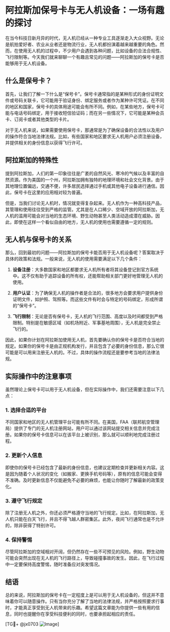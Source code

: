 # 阿拉斯加保号卡与无人机设备：一场有趣的探讨

在当今科技日新月异的时代，无人机已经从一种专业工具逐渐走入大众视野。无论是航拍爱好者、农业从业者还是物流行业，无人机都扮演着越来越重要的角色。然而，在使用无人机的过程中，不少用户会遇到各种问题，比如设备的合法合规性、飞行限制等。今天我们就来聊聊一个有趣且常见的问题——阿拉斯加的保号卡是否能够用于无人机设备。

## 什么是保号卡？

首先，让我们了解一下什么是“保号卡”。保号卡通常指的是某种形式的身份证明文件或号码关联卡，它可能用于验证身份、绑定服务或者作为某种许可凭证。在不同的地区和国家，保号卡的具体用途可能会有所不同。例如，在某些地方，保号卡可能与电话号码绑定，用于接收短信验证码；而在另一些情况下，它可能是某种会员卡、订阅卡或者其他类型的卡片。

对于无人机来说，如果需要使用保号卡，那通常是为了确保设备的合法性以及用户的操作符合当地法律法规。比如，有些国家和地区要求无人机用户必须注册设备，并提供相关的身份信息以获得飞行许可。

## 阿拉斯加的特殊性

提到阿拉斯加，人们的第一印象往往是广袤的自然风光、寒冷的气候以及丰富的自然资源。作为美国的一个州，阿拉斯加拥有独特的地理环境和社会文化背景。由于其地理位置偏远，交通不便，许多居民选择通过手机或其他电子设备进行通信。因此，保号卡在这里的应用相对较为普遍。

但是，当我们讨论无人机时，情况就变得复杂起来。无人机作为一种高科技产品，其管理和使用往往受到严格的监管。尤其是在人口稀少、空域开放的阿拉斯加，无人机的滥用可能会对当地的生态环境、野生动物甚至人类活动造成潜在威胁。因此，即使在这样一个看似自由的地方，无人机的使用也需要遵循一定的规则。

## 无人机与保号卡的关系

那么，回到最初的问题——阿拉斯加的保号卡能否用于无人机设备呢？答案取决于具体的政策和法规。一般来说，无人机的使用需要满足以下几个条件：

1. **设备注册**：大多数国家和地区都要求无人机所有者将其设备登记到官方系统中。这不仅有助于追踪设备的所有权，还能帮助相关部门更好地管理无人机的使用。
   
2. **用户认证**：为了确保无人机的操作者是合法的，很多地方会要求用户提供身份证明文件，如护照、驾照等。而这些文件有时会与特定的号码绑定，形成所谓的“保号卡”。

3. **飞行限制**：无论是否有保号卡，无人机的飞行范围、高度以及时间都受到严格限制。特别是在敏感区域（如机场附近、军事基地周围），无人机是完全禁止飞行的。

因此，如果你计划在阿拉斯加使用无人机，首先要确认你的保号卡是否符合当地的规定。如果你的保号卡是由正规机构发行，并且包含了必要的身份信息，那么它很可能是可以用来注册无人机的。不过，具体的操作流程还是要参考当地的法律法规。

## 实际操作中的注意事项

虽然理论上保号卡可以用于无人机设备，但在实际操作中，我们还需要注意以下几点：

### 1. **选择合适的平台**
   不同国家和地区的无人机管理平台可能有所不同。在美国，FAA（联邦航空管理局）提供了专门的无人机注册网站，用户可以通过该网站提交相关信息并完成注册。如果你的保号卡信息可以在该平台上被识别，那么就可以顺利地完成注册过程。

### 2. **更新个人信息**
   即使你的保号卡已经包含了最新的身份信息，也建议定期检查并更新相关内容。这是因为随着个人状况的变化（如搬家、更换手机号码等），原有的信息可能会变得不准确。及时更新信息不仅能避免不必要的麻烦，也能让你随时了解最新的政策变化。

### 3. **遵守飞行规定**
   除了注册无人机之外，你还必须严格遵守当地的飞行规定。比如，在阿拉斯加，无人机只能在白天飞行，并且不得飞越人群密集区。此外，夜间飞行通常也是不允许的，除非获得了特别许可。

### 4. **保持警惕**
   尽管阿拉斯加的空域相对开阔，但仍然存在一些不可预见的风险。例如，野生动物可能会突然出现在无人机的飞行路径上，导致碰撞事故的发生。因此，在飞行过程中一定要保持高度警惕，随时准备应对突发情况。

## 结语

总的来说，阿拉斯加的保号卡在一定程度上是可以用于无人机设备的，但这并不意味着你可以随意操作。只有当你充分了解了当地的法律法规，并严格按照要求行事时，才能真正享受到无人机带来的乐趣。希望这篇文章能为你提供一些有用的信息，同时也提醒你在享受科技便利的同时，也要承担起相应的责任。

[TG💪+ @jx0703 ![Image](https://github.com/user-attachments/assets/dbca1d08-cadb-493c-b0ec-ad6f7a83f270)]